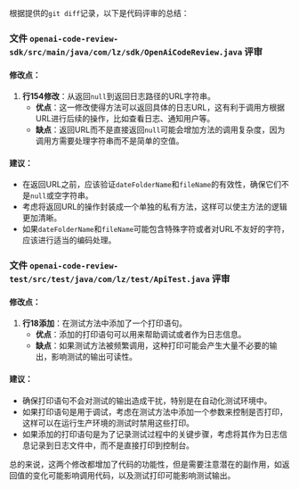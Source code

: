 根据提供的`git diff`记录，以下是代码评审的总结：

### 文件 `openai-code-review-sdk/src/main/java/com/lz/sdk/OpenAiCodeReview.java` 评审

#### 修改点：

1. **行154修改**：从返回`null`到返回日志路径的URL字符串。
   - **优点**：这一修改使得方法可以返回具体的日志URL，这有利于调用方根据URL进行后续的操作，比如查看日志、通知用户等。
   - **缺点**：返回URL而不是直接返回`null`可能会增加方法的调用复杂度，因为调用方需要处理字符串而不是简单的空值。

#### 建议：

- 在返回URL之前，应该验证`dateFolderName`和`fileName`的有效性，确保它们不是`null`或空字符串。
- 考虑将返回URL的操作封装成一个单独的私有方法，这样可以使主方法的逻辑更加清晰。
- 如果`dateFolderName`和`fileName`可能包含特殊字符或者对URL不友好的字符，应该进行适当的编码处理。

### 文件 `openai-code-review-test/src/test/java/com/lz/test/ApiTest.java` 评审

#### 修改点：

1. **行18添加**：在测试方法中添加了一个打印语句。
   - **优点**：添加的打印语句可以用来帮助调试或者作为日志信息。
   - **缺点**：如果测试方法被频繁调用，这种打印可能会产生大量不必要的输出，影响测试的输出可读性。

#### 建议：

- 确保打印语句不会对测试的输出造成干扰，特别是在自动化测试环境中。
- 如果打印语句是用于调试，考虑在测试方法中添加一个参数来控制是否打印，这样可以在运行生产环境的测试时禁用这些打印。
- 如果添加的打印语句是为了记录测试过程中的关键步骤，考虑将其作为日志信息记录到日志文件中，而不是直接打印到控制台。

总的来说，这两个修改都增加了代码的功能性，但是需要注意潜在的副作用，如返回值的变化可能影响调用代码，以及测试打印可能影响测试输出。